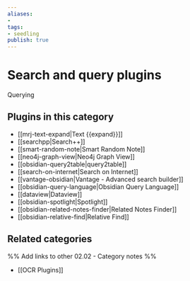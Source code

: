 ```yaml
---
aliases:
- 
tags: 
- seedling 
publish: true
---
```



# Search and query plugins

Querying

## Plugins in this category

- [[mrj-text-expand|Text {{expand}}]]
- [[searchpp|Search++]]
- [[smart-random-note|Smart Random Note]]
- [[neo4j-graph-view|Neo4j Graph View]]
- [[obsidian-query2table|query2table]]
- [[search-on-internet|Search on Internet]]
- [[vantage-obsidian|Vantage - Advanced search builder]]
- [[obsidian-query-language|Obsidian Query Language]]
- [[dataview|Dataview]]
- [[obsidian-spotlight|Spotlight]]
- [[obsidian-related-notes-finder|Related Notes Finder]]
- [[obsidian-relative-find|Relative Find]]

## Related categories

%% Add links to other 02.02 - Category notes %%

- [[OCR Plugins]]